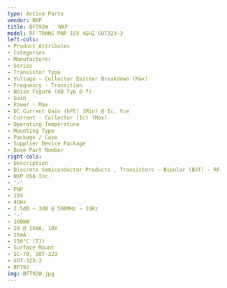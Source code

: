 ```yaml
---
type: Active Parts
vendor: NXP
title: BFT92W　　NXP
model: RF TRANS PNP 15V 4GHZ SOT323-3
left-cols:
- Product Attributes
- Categories
- Manufacturer
- Series
- Transistor Type
- Voltage - Collector Emitter Breakdown (Max)
- Frequency - Transition
- Noise Figure (dB Typ @ f)
- Gain
- Power - Max
- DC Current Gain (hFE) (Min) @ Ic, Vce
- Current - Collector (Ic) (Max)
- Operating Temperature
- Mounting Type
- Package / Case
- Supplier Device Package
- Base Part Number
right-cols:
- Description
- Discrete Semiconductor Products , Transistors - Bipolar (BJT) - RF
- NXP USA Inc.
- '-'
- PNP
- 15V
- 4GHz
- 2.5dB ~ 3dB @ 500MHz ~ 1GHz
- '-'
- 300mW
- 20 @ 15mA, 10V
- 25mA
- 150°C (TJ)
- Surface Mount
- SC-70, SOT-323
- SOT-323-3
- BFT92
img: BFT92W.jpg
---
```

